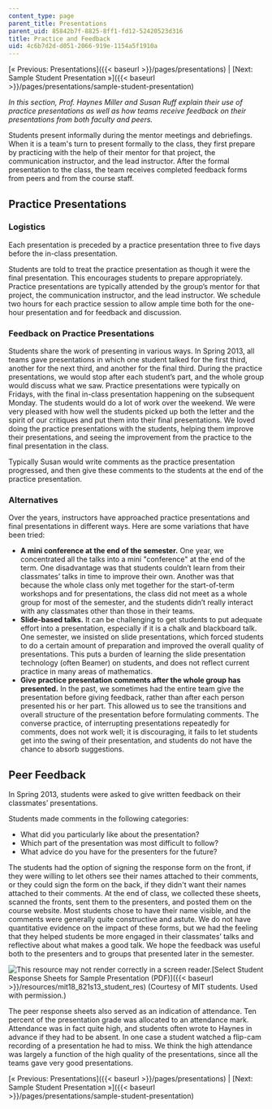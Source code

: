 ```yaml
---
content_type: page
parent_title: Presentations
parent_uid: 85842b7f-8825-8ff1-fd12-52420523d316
title: Practice and Feedback
uid: 4c6b7d2d-d051-2066-919e-1154a5f1910a
---
```


[« Previous: Presentations]({{< baseurl >}}/pages/presentations) | [Next: Sample Student Presentation »]({{< baseurl >}}/pages/presentations/sample-student-presentation)

_In this section, Prof. Haynes Miller and Susan Ruff explain their use of practice presentations as well as how teams receive feedback on their presentations from both faculty and peers._

Students present informally during the mentor meetings and debriefings. When it is a team's turn to present formally to the class, they first prepare by practicing with the help of their mentor for that project, the communication instructor, and the lead instructor. After the formal presentation to the class, the team receives completed feedback forms from peers and from the course staff.

Practice Presentations
----------------------

### Logistics

Each presentation is preceded by a practice presentation three to five days before the in-class presentation.

Students are told to treat the practice presentation as though it were the final presentation. This encourages students to prepare appropriately. Practice presentations are typically attended by the group’s mentor for that project, the communication instructor, and the lead instructor. We schedule two hours for each practice session to allow ample time both for the one-hour presentation and for feedback and discussion.

### Feedback on Practice Presentations

Students share the work of presenting in various ways. In Spring 2013, all teams gave presentations in which one student talked for the first third, another for the next third, and another for the final third. During the practice presentations, we would stop after each student’s part, and the whole group would discuss what we saw. Practice presentations were typically on Fridays, with the final in-class presentation happening on the subsequent Monday. The students would do a lot of work over the weekend. We were very pleased with how well the students picked up both the letter and the spirit of our critiques and put them into their final presentations. We loved doing the practice presentations with the students, helping them improve their presentations, and seeing the improvement from the practice to the final presentation in the class.

Typically Susan would write comments as the practice presentation progressed, and then give these comments to the students at the end of the practice presentation.

### Alternatives

Over the years, instructors have approached practice presentations and final presentations in different ways. Here are some variations that have been tried:

*   **A mini conference at the end of the semester.** One year, we concentrated all the talks into a mini "conference" at the end of the term. One disadvantage was that students couldn’t learn from their classmates’ talks in time to improve their own. Another was that because the whole class only met together for the start-of-term workshops and for presentations, the class did not meet as a whole group for most of the semester, and the students didn’t really interact with any classmates other than those in their teams.
*   **Slide-based talks.** It can be challenging to get students to put adequate effort into a presentation, especially if it is a chalk and blackboard talk. One semester, we insisted on slide presentations, which forced students to do a certain amount of preparation and improved the overall quality of presentations. This puts a burden of learning the slide presentation technology (often Beamer) on students, and does not reflect current practice in many areas of mathematics.
*   **Give practice presentation comments after the whole group has presented.** In the past, we sometimes had the entire team give the presentation before giving feedback, rather than after each person presented his or her part. This allowed us to see the transitions and overall structure of the presentation before formulating comments. The converse practice, of interrupting presentations repeatedly for comments, does not work well; it is discouraging, it fails to let students get into the swing of their presentation, and students do not have the chance to absorb suggestions.

Peer Feedback
-------------

In Spring 2013, students were asked to give written feedback on their classmates’ presentations.

Students made comments in the following categories:

*   What did you particularly like about the presentation?
*   Which part of the presentation was most difficult to follow?
*   What advice do you have for the presenters for the future?

The students had the option of signing the response form on the front, if they were willing to let others see their names attached to their comments, or they could sign the form on the back, if they didn't want their names attached to their comments. At the end of class, we collected these sheets, scanned the fronts, sent them to the presenters, and posted them on the course website. Most students chose to have their name visible, and the comments were generally quite constructive and astute. We do not have quantitative evidence on the impact of these forms, but we had the feeling that they helped students be more engaged in their classmates’ talks and reflective about what makes a good talk. We hope the feedback was useful both to the presenters and to groups that presented later in the semester.

![This resource may not render correctly in a screen reader.](/images/inacessible.gif)[Select Student Response Sheets for Sample Presentation (PDF)]({{< baseurl >}}/resources/mit18_821s13_student_res) (Courtesy of MIT students. Used with permission.)

The peer response sheets also served as an indication of attendance. Ten percent of the presentation grade was allocated to an attendance mark. Attendance was in fact quite high, and students often wrote to Haynes in advance if they had to be absent. In one case a student watched a flip-cam recording of a presentation he had to miss. We think the high attendance was largely a function of the high quality of the presentations, since all the teams gave very good presentations.

[« Previous: Presentations]({{< baseurl >}}/pages/presentations) | [Next: Sample Student Presentation »]({{< baseurl >}}/pages/presentations/sample-student-presentation)